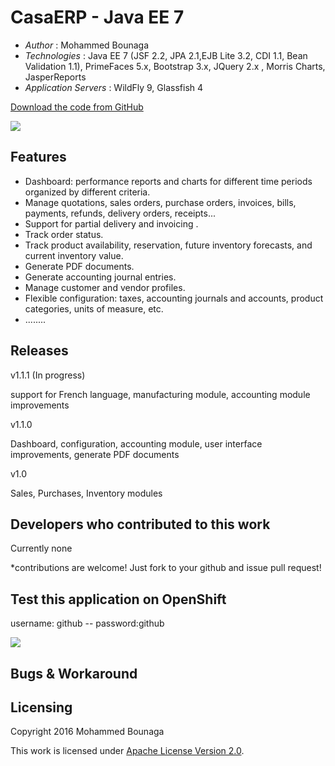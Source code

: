 # CasaERP - Java EE 7

* *Author* : Mohammed Bounaga
* *Technologies* : Java EE 7 (JSF 2.2, JPA 2.1,EJB Lite 3.2, CDI 1.1, Bean Validation 1.1), PrimeFaces 5.x, Bootstrap 3.x, JQuery 2.x , Morris Charts, JasperReports
* *Application Servers* : WildFly 9, Glassfish 4

[Download the code from GitHub](https://github.com/medbounaga/CasaERP)

<img src="https://s32.postimg.org/vv433fc2t/Dashboard.png"/>

## Features

* Dashboard: performance reports and charts for different time periods organized by different criteria.
* Manage quotations, sales orders, purchase orders, invoices, bills, payments, refunds, delivery orders, receipts...
* Support for partial delivery and invoicing .
* Track order status.
* Track product availability, reservation, future inventory forecasts, and current inventory value.
* Generate PDF documents.
* Generate accounting journal entries.
* Manage customer and vendor profiles.
* Flexible configuration: taxes, accounting journals and accounts, product categories, units of measure, etc.
* ........


## Releases


v1.1.1 (In progress)

support for French language, manufacturing module, accounting module improvements

v1.1.0

Dashboard, configuration, accounting module, user interface improvements, generate PDF documents

v1.0

Sales, Purchases,  Inventory modules


## Developers who contributed to this work

Currently none

*contributions are welcome! Just fork to your github and issue pull request!


## Test this application on OpenShift 
username: github -- password:github

<a href="http://erp-mohammedbounaga.rhcloud.com/"><img src="https://allclouds.net/wp-content/uploads/2015/08/OpenShift-Logo-e1440595191561.png"/></a>

## Bugs & Workaround


## Licensing

Copyright 2016 Mohammed Bounaga

This work is licensed under <a rel="license" href="http://www.apache.org/licenses/LICENSE-2.0">Apache License Version 2.0</a>.


